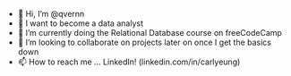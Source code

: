 - 👋 Hi, I’m @qvernn
- 👀 I want to become a data analyst
- 🌱 I’m currently doing the Relational Database course on freeCodeCamp
- 💞️ I’m looking to collaborate on projects later on once I get the basics down
- 📫 How to reach me ... LinkedIn! (linkedin.com/in/carlyeung)

<!---
qvern/qvern is a ✨ special ✨ repository because its `README.md` (this file) appears on your GitHub profile.
You can click the Preview link to take a look at your changes.
--->
